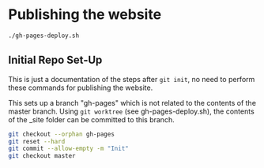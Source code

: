 # Publishing the website

``` bash
./gh-pages-deploy.sh
```

## Initial Repo Set-Up

This is just a documentation of the steps after `git init`, no need to perform these commands for publishing the website.

This sets up a branch "gh-pages" which is not related to the contents of the 
master branch. Using `git worktree` (see gh-pages-deploy.sh), the contents of 
the _site folder can be committed to this branch.

``` bash
git checkout --orphan gh-pages
git reset --hard
git commit --allow-empty -m "Init"
git checkout master
```
